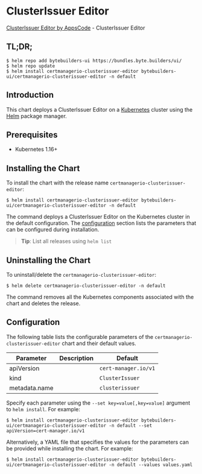 # ClusterIssuer Editor

[ClusterIssuer Editor by AppsCode](https://byte.builders) - ClusterIssuer Editor

## TL;DR;

```console
$ helm repo add bytebuilders-ui https://bundles.byte.builders/ui/
$ helm repo update
$ helm install certmanagerio-clusterissuer-editor bytebuilders-ui/certmanagerio-clusterissuer-editor -n default
```

## Introduction

This chart deploys a ClusterIssuer Editor on a [Kubernetes](http://kubernetes.io) cluster using the [Helm](https://helm.sh) package manager.

## Prerequisites

- Kubernetes 1.16+

## Installing the Chart

To install the chart with the release name `certmanagerio-clusterissuer-editor`:

```console
$ helm install certmanagerio-clusterissuer-editor bytebuilders-ui/certmanagerio-clusterissuer-editor -n default
```

The command deploys a ClusterIssuer Editor on the Kubernetes cluster in the default configuration. The [configuration](#configuration) section lists the parameters that can be configured during installation.

> **Tip**: List all releases using `helm list`

## Uninstalling the Chart

To uninstall/delete the `certmanagerio-clusterissuer-editor`:

```console
$ helm delete certmanagerio-clusterissuer-editor -n default
```

The command removes all the Kubernetes components associated with the chart and deletes the release.

## Configuration

The following table lists the configurable parameters of the `certmanagerio-clusterissuer-editor` chart and their default values.

|   Parameter   | Description |             Default             |
|---------------|-------------|---------------------------------|
| apiVersion    |             | <code>cert-manager.io/v1</code> |
| kind          |             | <code>ClusterIssuer</code>      |
| metadata.name |             | <code>clusterissuer</code>      |


Specify each parameter using the `--set key=value[,key=value]` argument to `helm install`. For example:

```console
$ helm install certmanagerio-clusterissuer-editor bytebuilders-ui/certmanagerio-clusterissuer-editor -n default --set apiVersion=cert-manager.io/v1
```

Alternatively, a YAML file that specifies the values for the parameters can be provided while
installing the chart. For example:

```console
$ helm install certmanagerio-clusterissuer-editor bytebuilders-ui/certmanagerio-clusterissuer-editor -n default --values values.yaml
```
